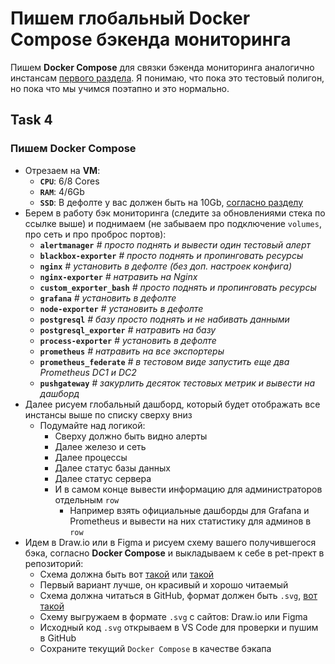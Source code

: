 # Пишем глобальный Docker Compose бэкенда мониторинга

Пишем **Docker Compose** для связки бэкенда мониторинга аналогично инстансам [первого раздела](https://github.com/lamjob1993/linux-monitoring/tree/main). Я понимаю, что пока это тестовый полигон, но пока что мы учимся поэтапно и это нормально.

## Task 4

### Пишем **Docker Compose**
- Отрезаем на **VM**:
  - **`CPU`**: 6/8 Cores
  - **`RAM`**: 4/6Gb
  - **`SSD`**: В дефолте у вас должен быть на 10Gb, [согласно разделу](https://github.com/lamjob1993/linux-monitoring/tree/main/linux_install)
- Берем в работу бэк мониторинга (следите за обновлениями стека по ссылке выше) и поднимаем (не забываем про подключение `volumes`, про сеть и про проброс портов):
  - **`alertmanager`** _# просто поднять и вывести один тестовый алерт_
  - **`blackbox-exporter`** _# просто поднять и пропинговать ресурсы_
  - **`nginx`** _# установить в дефолте (без доп. настроек конфига)_
  - **`nginx-exporter`** _# натравить на Nginx_
  - **`custom_exporter_bash`** _# просто поднять и пропинговать ресурсы_
  - **`grafana`** _# установить в дефолте_
  - **`node-exporter`** _# установить в дефолте_
  - **`postgresql`** _# базу просто поднять и не набивать данными_
  - **`postgresql_exporter`** _# натравить на базу_
  - **`process-exporter`** _# установить в дефолте_
  - **`prometheus`** _# натравить на все экспортеры_
  - **`prometheus_federate`** _# в тестовом виде запустить еще два Prometheus DC1 и DC2_
  - **`pushgateway`** _# закурлить десяток тестовых метрик и вывести на дашборд_
- Далее рисуем глобальный дашборд, который будет отображать все инстансы выше по списку сверху вниз
  - Подумайте над логикой:
    - Сверху должно быть видно алерты
    - Далее железо и сеть
    - Далее процессы
    - Далее статус базы данных
    - Далее статус сервера
    - И в самом конце вывести информацию для администраторов отдельным `row`
      - Например взять официальные дашборды для Grafana и Prometheus и вывести на них статистику для админов в `row`
- Идем в Draw.io или в Figma и рисуем схему вашего получившегося бэка, согласно **Docker Compose** и выкладываем к себе в pet-прект в репозиторий:
  - Схема должна быть вот [такой](https://miro.com/app/board/uXjVIMhc1ds=/) или [такой](https://raw.githubusercontent.com/lamjob1993/linux-monitoring/fd9a2eb51245e64e09c1da8e2b77ff13d26eaadf/.files/.bucket/%D0%94%D0%B8%D0%B0%D0%B3%D1%80%D0%B0%D0%BC%D0%BC%D0%B0%20%D0%BC%D0%BE%D0%BD%D0%B8%D1%82%D0%BE%D1%80%D0%B8%D0%BD%D0%B3%D0%B0.drawio.svg)
  - Первый вариант лучше, он красивый и хорошо читаемый
  - Схема должна читаться в GitHub, формат должен быть `.svg`, [вот такой ](https://github.com/lamjob1993/linux-monitoring/blob/main/.files/.bucket/%D0%94%D0%B8%D0%B0%D0%B3%D1%80%D0%B0%D0%BC%D0%BC%D0%B0%20%D0%BC%D0%BE%D0%BD%D0%B8%D1%82%D0%BE%D1%80%D0%B8%D0%BD%D0%B3%D0%B0.drawio.svg)
  - Схему выгружаем в формате `.svg` с сайтов: Draw.io или Figma
  - Исходный код `.svg` открываем в VS Code для проверки и пушим в GitHub
  - Сохраните текущий `Docker Compose` в качестве бэкапа
